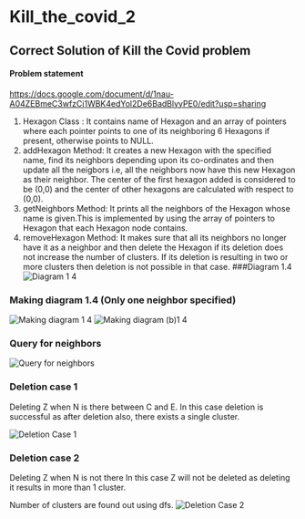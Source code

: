 # Kill_the_covid_2
## Correct Solution of Kill the Covid problem
#### Problem statement
https://docs.google.com/document/d/1nau-A04ZEBmeC3wfzCj1WBK4edYol2De6BadBlyyPE0/edit?usp=sharing

1. Hexagon Class : It contains name of Hexagon and an array of pointers where each pointer points to one of its neighboring 6 Hexagons if present, otherwise points to NULL.
2. addHexagon Method: It creates a new Hexagon with the specified name, find its neighbors depending upon its co-ordinates and then update all the neigbors i.e, all the neighbors now have this new Hexagon as their neighbor.
The center of the first hexagon added is considered to be (0,0) and the center of other hexagons are calculated with respect to (0,0).
3. getNeighbors Method: It prints all the neighbors of the Hexagon whose name is given.This is implemented by using the array of pointers to Hexagon that each Hexagon node contains.
4. removeHexagon Method: It makes sure that all its neighbors no longer have it as a neighbor and then delete the Hexagon if its deletion does not increase the number of clusters.
If its deletion is resulting in two or more clusters then deletion is not possible in that case.
###Diagram 1.4
![Diagram 1 4](https://user-images.githubusercontent.com/72250554/95115673-7b7edb00-0763-11eb-889f-9647b33d1bcc.JPG)

### Making diagram 1.4 (Only one neighbor specified)
![Making diagram 1 4](https://user-images.githubusercontent.com/72250554/95115117-93099400-0762-11eb-9a24-967f94cd2122.JPG)
![Making diagram (b)1 4](https://user-images.githubusercontent.com/72250554/95115170-aae11800-0762-11eb-9440-0913282e337b.JPG)

### Query for neighbors

![Query for neighbors](https://user-images.githubusercontent.com/72250554/95115271-cfd58b00-0762-11eb-8e50-2431e3ad9f82.JPG)

### Deletion case 1

Deleting Z when N is there between C and E.
In this case deletion is successful as after deletion also, there exists a single cluster.

![Deletion Case 1](https://user-images.githubusercontent.com/72250554/95115437-188d4400-0763-11eb-8e30-b1e33b831643.JPG)

### Deletion case 2

Deleting Z when N is not there
In this case Z will not be deleted as deleting it results in more than 1 cluster.

Number of clusters are found out using dfs.
![Deletion Case 2](https://user-images.githubusercontent.com/72250554/95115585-59855880-0763-11eb-896a-bbe3c77228df.JPG)
